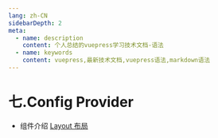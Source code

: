 ```yaml
---
lang: zh-CN
sidebarDepth: 2
meta:
  - name: description
    content: 个人总结的vuepress学习技术文档-语法
  - name: keywords
    content: vuepress,最新技术文档,vuepress语法,markdown语法
---
```

# 七.Config Provider
- 组件介绍
  [Layout 布局](https://element-plus.gitee.io/#/zh-CN/component/layout)